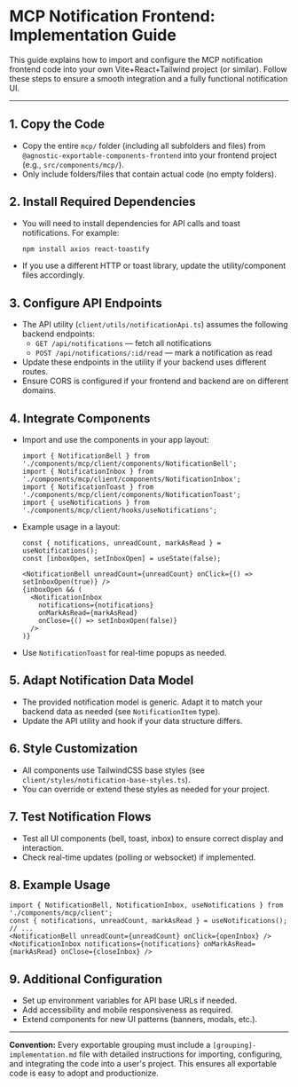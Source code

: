 # MCP Notification Frontend: Implementation Guide

This guide explains how to import and configure the MCP notification frontend code into your own Vite+React+Tailwind project (or similar). Follow these steps to ensure a smooth integration and a fully functional notification UI.

---

## 1. Copy the Code
- Copy the entire `mcp/` folder (including all subfolders and files) from `@agnostic-exportable-components-frontend` into your frontend project (e.g., `src/components/mcp/`).
- Only include folders/files that contain actual code (no empty folders).

## 2. Install Required Dependencies
- You will need to install dependencies for API calls and toast notifications. For example:
  ```sh
  npm install axios react-toastify
  ```
- If you use a different HTTP or toast library, update the utility/component files accordingly.

## 3. Configure API Endpoints
- The API utility (`client/utils/notificationApi.ts`) assumes the following backend endpoints:
  - `GET /api/notifications` — fetch all notifications
  - `POST /api/notifications/:id/read` — mark a notification as read
- Update these endpoints in the utility if your backend uses different routes.
- Ensure CORS is configured if your frontend and backend are on different domains.

## 4. Integrate Components
- Import and use the components in your app layout:
  ```tsx
  import { NotificationBell } from './components/mcp/client/components/NotificationBell';
  import { NotificationInbox } from './components/mcp/client/components/NotificationInbox';
  import { NotificationToast } from './components/mcp/client/components/NotificationToast';
  import { useNotifications } from './components/mcp/client/hooks/useNotifications';
  ```
- Example usage in a layout:
  ```tsx
  const { notifications, unreadCount, markAsRead } = useNotifications();
  const [inboxOpen, setInboxOpen] = useState(false);

  <NotificationBell unreadCount={unreadCount} onClick={() => setInboxOpen(true)} />
  {inboxOpen && (
    <NotificationInbox
      notifications={notifications}
      onMarkAsRead={markAsRead}
      onClose={() => setInboxOpen(false)}
    />
  )}
  ```
- Use `NotificationToast` for real-time popups as needed.

## 5. Adapt Notification Data Model
- The provided notification model is generic. Adapt it to match your backend data as needed (see `NotificationItem` type).
- Update the API utility and hook if your data structure differs.

## 6. Style Customization
- All components use TailwindCSS base styles (see `client/styles/notification-base-styles.ts`).
- You can override or extend these styles as needed for your project.

## 7. Test Notification Flows
- Test all UI components (bell, toast, inbox) to ensure correct display and interaction.
- Check real-time updates (polling or websocket) if implemented.

## 8. Example Usage
```tsx
import { NotificationBell, NotificationInbox, useNotifications } from './components/mcp/client';
const { notifications, unreadCount, markAsRead } = useNotifications();
// ...
<NotificationBell unreadCount={unreadCount} onClick={openInbox} />
<NotificationInbox notifications={notifications} onMarkAsRead={markAsRead} onClose={closeInbox} />
```

## 9. Additional Configuration
- Set up environment variables for API base URLs if needed.
- Add accessibility and mobile responsiveness as required.
- Extend components for new UI patterns (banners, modals, etc.).

---

**Convention:** Every exportable grouping must include a `[grouping]-implementation.md` file with detailed instructions for importing, configuring, and integrating the code into a user's project. This ensures all exportable code is easy to adopt and productionize. 